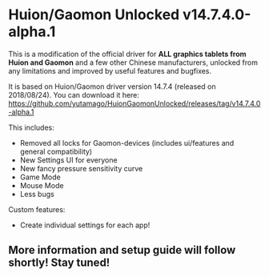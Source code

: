 # Huion/Gaomon Unlocked v14.7.4.0-alpha.1

This is a modification of the official driver for **ALL graphics tablets from Huion and Gaomon** and a few other Chinese manufacturers, unlocked from any limitations and improved by useful features and bugfixes.

It is based on Huion/Gaomon driver version 14.7.4 (released on 2018/08/24).
You can download it here: https://github.com/yutamago/HuionGaomonUnlocked/releases/tag/v14.7.4.0-alpha.1

This includes:
- Removed all locks for Gaomon-devices (includes ui/features and general compatibility)
- New Settings UI for everyone
- New fancy pressure sensitivity curve
- Game Mode
- Mouse Mode
- Less bugs

Custom features:
- Create individual settings for each app!

## More information and setup guide will follow shortly! Stay tuned!
